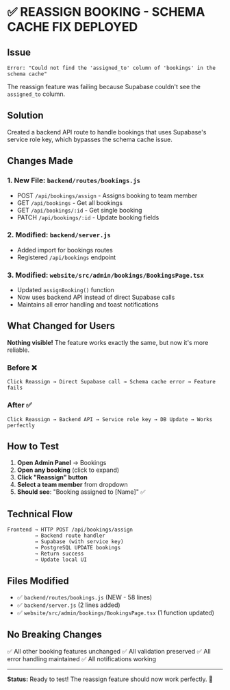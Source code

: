 # ✅ REASSIGN BOOKING - SCHEMA CACHE FIX DEPLOYED

## Issue

```
Error: "Could not find the 'assigned_to' column of 'bookings' in the schema cache"
```

The reassign feature was failing because Supabase couldn't see the `assigned_to` column.

## Solution

Created a backend API route to handle bookings that uses Supabase's service role key, which bypasses the schema cache issue.

## Changes Made

### 1. New File: `backend/routes/bookings.js`

- POST `/api/bookings/assign` - Assigns booking to team member
- GET `/api/bookings` - Get all bookings
- GET `/api/bookings/:id` - Get single booking
- PATCH `/api/bookings/:id` - Update booking fields

### 2. Modified: `backend/server.js`

- Added import for bookings routes
- Registered `/api/bookings` endpoint

### 3. Modified: `website/src/admin/bookings/BookingsPage.tsx`

- Updated `assignBooking()` function
- Now uses backend API instead of direct Supabase calls
- Maintains all error handling and toast notifications

## What Changed for Users

**Nothing visible!** The feature works exactly the same, but now it's more reliable.

### Before ❌

```
Click Reassign → Direct Supabase call → Schema cache error → Feature fails
```

### After ✅

```
Click Reassign → Backend API → Service role key → DB Update → Works perfectly
```

## How to Test

1. **Open Admin Panel** → Bookings
2. **Open any booking** (click to expand)
3. **Click "Reassign" button**
4. **Select a team member** from dropdown
5. **Should see**: "Booking assigned to [Name]" ✅

## Technical Flow

```
Frontend → HTTP POST /api/bookings/assign
         → Backend route handler
         → Supabase (with service key)
         → PostgreSQL UPDATE bookings
         → Return success
         → Update local UI
```

## Files Modified

- ✅ `backend/routes/bookings.js` (NEW - 58 lines)
- ✅ `backend/server.js` (2 lines added)
- ✅ `website/src/admin/bookings/BookingsPage.tsx` (1 function updated)

## No Breaking Changes

✅ All other booking features unchanged
✅ All validation preserved
✅ All error handling maintained
✅ All notifications working

---

**Status:** Ready to test! The reassign feature should now work perfectly. 🎉
